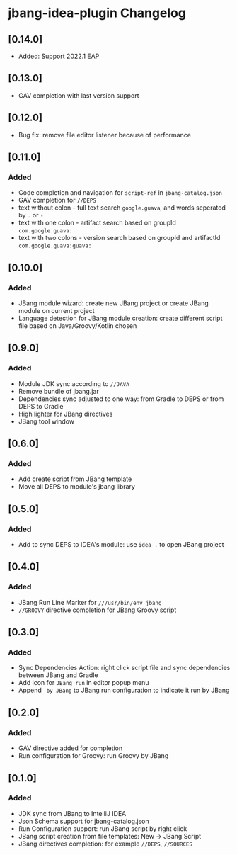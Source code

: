 <!-- Keep a Changelog guide -> https://keepachangelog.com -->

# jbang-idea-plugin Changelog

## [0.14.0]
- Added: Support 2022.1 EAP

## [0.13.0]
- GAV completion with last version support

## [0.12.0]
- Bug fix: remove file editor listener because of performance

## [0.11.0]
### Added
- Code completion and navigation for `script-ref` in `jbang-catalog.json`
- GAV completion for `//DEPS `
- text without colon - full text search `google.guava`, and words seperated by `.` or `-`
- text with one colon - artifact search based on groupId `com.google.guava:`
- text with two colons - version search based on groupId and artifactId `com.google.guava:guava:`

## [0.10.0]
### Added
- JBang module wizard: create new JBang project or create JBang module on current project
- Language detection for JBang module creation: create different script file based on Java/Groovy/Kotlin chosen

## [0.9.0]
### Added
- Module JDK sync according to `//JAVA`
- Remove bundle of jbang.jar
- Dependencies sync adjusted to one way: from Gradle to DEPS or from DEPS to Gradle
- High lighter for JBang directives
- JBang tool window

## [0.6.0]
### Added
- Add create script from JBang template
- Move all DEPS to module's jbang library

## [0.5.0]
### Added
- Add to sync DEPS to IDEA's module:  use `idea .` to open JBang project

## [0.4.0]
### Added
- JBang Run Line Marker for `///usr/bin/env jbang`
- `//GROOVY` directive completion for JBang Groovy script

## [0.3.0]
### Added
- Sync Dependencies Action: right click script file and sync dependencies between JBang and Gradle
- Add icon for `JBang run` in editor popup menu
- Append ` by JBang` to JBang run configuration to indicate it run by JBang

## [0.2.0]
### Added
- GAV directive added for completion
- Run configuration for Groovy: run Groovy by JBang

## [0.1.0]
### Added
- JDK sync from JBang to IntelliJ IDEA
- Json Schema support for jbang-catalog.json
- Run Configuration support: run JBang script by right click
- JBang script creation from file templates: New -> JBang Script
- JBang directives completion:  for example `//DEPS`, `//SOURCES`